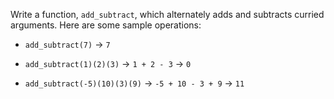 Write a function, `add_subtract`, which alternately adds and subtracts curried arguments. Here are some sample operations:

- `add_subtract(7)` → `7`

- `add_subtract(1)(2)(3)` → `1 + 2 - 3` → `0`

- `add_subtract(-5)(10)(3)(9)` → `-5 + 10 - 3 + 9` → `11`
